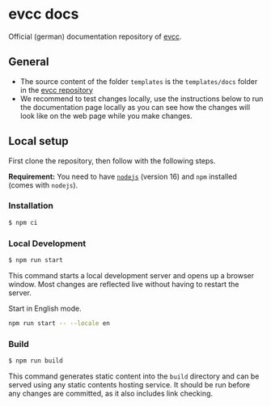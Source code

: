 # evcc docs

Official (german) documentation repository of [evcc](https://evcc.io).

## General

- The source content of the folder `templates` is the `templates/docs` folder in the [evcc repository](https://github.com/evcc-io/evcc)
- We recommend to test changes locally, use the instructions below to run the documentation page locally as you can see how the changes will look like on the web page while you make changes.

## Local setup

First clone the repository, then follow with the following steps.

**Requirement:** You need to have [`nodejs`](https://nodejs.org/en/) (version 16) and `npm` installed (comes with `nodejs`).

### Installation

```sh
$ npm ci
```

### Local Development

```sh
$ npm run start
```

This command starts a local development server and opens up a browser window. Most changes are reflected live without having to restart the server.

Start in English mode.

```sh
npm run start -- --locale en
```

### Build

```sh
$ npm run build
```

This command generates static content into the `build` directory and can be served using any static contents hosting service. It should be run before any changes are committed, as it also includes link checking.

